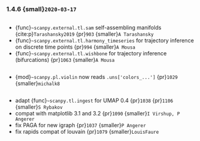 ### 1.4.6 {small}`2020-03-17`

~~~{rubric} Functionality in `external`
~~~

- {func}`~scanpy.external.tl.sam` self-assembling manifolds {cite:p}`Tarashansky2019` {pr}`903` {smaller}`A Tarashansky`
- {func}`~scanpy.external.tl.harmony_timeseries` for trajectory inference on discrete time points {pr}`994` {smaller}`A Mousa`
- {func}`~scanpy.external.tl.wishbone` for trajectory inference (bifurcations) {pr}`1063` {smaller}`A Mousa`

```{rubric} Code design
```

- {mod}`~scanpy.pl.violin` now reads `.uns['colors_...']` {pr}`1029` {smaller}`michalk8`

```{rubric} Bug fixes
```

- adapt {func}`~scanpy.tl.ingest` for UMAP 0.4 {pr}`1038` {pr}`1106` {smaller}`S Rybakov`
- compat with matplotlib 3.1 and 3.2 {pr}`1090` {smaller}`I Virshup, P Angerer`
- fix PAGA for new igraph {pr}`1037` {smaller}`P Angerer`
- fix rapids compat of louvain {pr}`1079` {smaller}`LouisFaure`

